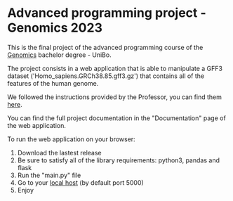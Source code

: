 # Advanced programming project - Genomics 2023
This is the final project of the advanced programming course of the [Genomics](https://corsi.unibo.it/1cycle/Genomics) bachelor degree - UniBo.

The project consists in a web application that is able to manipulate a GFF3 dataset ('Homo_sapiens.GRCh38.85.gff3.gz') that contains all of the features of the human genome.

We followed the instructions provided by the Professor, you can find them [here](MarkdownFiles/Project_specification.md).

You can find the full project documentation in the "Documentation" page of the web application.

To run the web application on your browser:
1. Download the lastest release
2. Be sure to satisfy all of the library requirements: python3, pandas and flask
3. Run the "main.py" file
4. Go to your [local host](http://127.0.0.1:5000/) (by default port 5000)
5. Enjoy